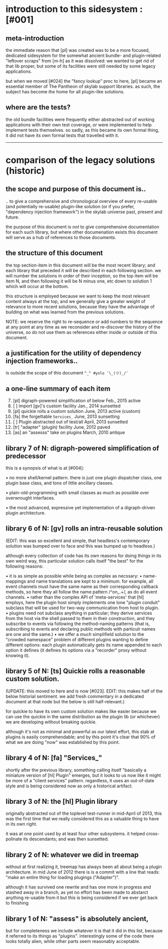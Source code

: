 # introduction to this sidesystem :[#001]

## meta-introduction

the immediate reason that [pl] was created was to be a more focused,
dedicated sidesystem for the somewhat ancient bundle- and plugin-related
"leftover scraps" from [m-h] as it was dissolved: we wanted to get rid of
that lib proper, but some of its facilities were still needed by some legacy
applications.

but when we moved [#024] the "fancy lookup" proc to here, [pl] became an
essential member of The Pantheon of skylab support libraries. as such,
the subject has become *the* home for all plugin-like solutions.




## where are the tests?

the old bundle facilities were frequently either abstracted out of
working applications with their own test coverage, *or* were implemented to
help implement tests themselves. so sadly, as this became its own formal
thing, it did not have its own formal tests that travelled with it.





------------------------------
# comparison of the legacy solutions (historic)

## the scope and purpose of this document is..

.. to give a comprehensive and chronological overview of every re-usable (and
potentially re-usable) plugin-like solution (or if you prefer, "dependency
injection framework") in the skylab universe past, present and future.

the purpose of this document is *not* to give comprehensive documentation for
each such library, but where other documenation exists this document will
serve as a hub of references to those documents.




## the structure of this document

the top section-item in this document will be the most recent library; and
each library that preceded it will be described in each following section. we
will number the solutions in order of their inception, so the top item will
be item N, and then following it will be N minus one, etc down to solution 1
which will occur at the bottom.

this structure is employed because we want to keep the most relevant content
always at the top, and we generally give a greater weight of relevance to
more recent solutions, because they have the advantage of building on what
was learned from the previous solutions.

NOTE: we reserve the right to re-sequence or add numbers to the sequence at
any point at any time as we reconsider and re-discover the history of the
universe, so do not use them as references either inside or outside of this
document.



## a justification for the utility of dependency injection frameworks..

is outside the scope of this document `^_^ #yolo ¯\_(ツ)_/¯`



## a one-line summary of each item

 7. [pl] digraph-powered simplification of below Feb.,  2015  active
 6. [  ] import [gv]'s custom facility           Jan.,  2014  sunsetted
 5. [pl] quickie rolls a custom solution         June,  2013  active (custom)
 4. [fa] the forgettable `Services_`             June,  2013  sunsetting
 3. [  ] Plugin abstracted out of test/all       April, 2013  sunsetted
 2. [tr] "adapter" (plugin) facility             June,  2012  paved
 1. [as] an "assesss" take on plugins            March, 2010  antique



## library 7 of N: digraph-powered simplification of predecessor



this is a synopsis of what is at [#004]:

  • no more shell/kernel pattern. there is just one plugin dispatcher
    class, one plugin base class, and tons of little ancillary classes.

  • plain-old-programming with small classes as much as possible over
    overwrought interfaces.

  • the most advanced, expressive yet implementation of a digraph-driven
    plugin architecture.




## library 6 of N: [gv] rolls an intra-reusable solution

(EDIT: this was so excellent and simple, that headless's contemporary solution
was bumped over to face and this was bumped up to headless.)

although every collection of code has its own reasons for doing things in its
own weird way, this particular solution calls itself "the best" for the
following reasons:

  • it is as simple as possible while being as complex as necssary:
  • name-mappings and name translations are kept to a minimum.
    for example, all event channels must have the same name as their
     corresponding callback methods, so here they all follow the name pattern
     /^on_.+/, as do all event channels.
  • rather than the complex API of 'meta-services' that [hl] employs, here
    the plugin host simply implements one lone "plugin conduit" subclass
    that will be used for two-way communication from host to plugin.
  • plugins need not subclass anything in particular; they derive services
    from the host via the shell passed to them in their construction, and
    they subscribe to events via following the method-naming patterns
    (that is, subscribing to events and declaring public methods with
    particulr names are one and the same.)
  • we offer a *much* simplifield solution to the "crowded namespace"
    problem of different plugins wanting to define different options: each
    plugin automatically gets its name appended to each option it defines
    (it defines its options via a "recorder" proxy without knowing it).



## library 5 of N: [ts] Quickie rolls a reasonable custom solution.

(UPDATE: this moved to here and is now [#023]. EDIT: this makes half of
the below historial sentiment. we add fresh commentary in a dedicated
document at that node but the below is still half-relevant.)

for quickie to have its own custom solution makes like easier because
we can use the quickie in the same distribution as the plugin lib
(or whichever) we are developing without breaking quickie.

although it's not as minimal and powerful as our latest effort, this stab
at plugins is easily comprehendable; and by this point it's clear that 90%
of what we are doing "now" was established by this point.




## library 4 of N: [fa] "Services_"

shortly after the previous library, something calling itself "basically
a miniature version of [hl] Plugin" emerges, but it looks to us now like
it might be more of a "client services" pattern. regardless, it uses an
out-of-date style and is being considered now as only a historical artifact.



## library 3 of N: the [hl] Plugin library

originally abstracted out of the toplevel test-runner in mid-April of 2013,
this was the first time that we really considered this as a valuable thing
to have in its own right.

it was at one point used by at least four other subsystems. it helped
cross-polinate its descendants; and was then sunsetted.



## library 2 of N: whatever we did in treemap

without at first realizing it, treemap has always been all about being a
plugin architecture. in mid June of 2012 there is is a commit with a line
that reads: "make an entire thing for loading plugings ("Adapter")".

although it has survived one rewrite and has one more in progress and stashed
away in a branch, as yet no effort has been made to abstarct anything
re-usable from it but this is being considered if we ever get back to finishing



## library 1 of N: "assess" is absolutely ancient,

but for completeness we include whatever it is that it did in this list,
because it referred to its things as "plugins". interestingly some of the code
there looks totally alien, while other parts seem reasonably acceptable.
